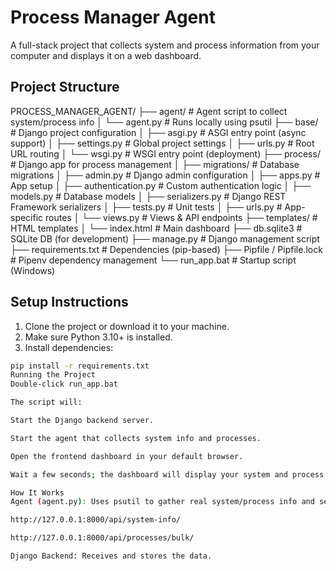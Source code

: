 # Process Manager Agent

A full-stack project that collects system and process information from your computer and displays it on a web dashboard.

## Project Structure

PROCESS_MANAGER_AGENT/
├── agent/ # Agent script to collect system/process info
│ └── agent.py # Runs locally using psutil
├── base/ # Django project configuration
│ ├── asgi.py # ASGI entry point (async support)
│ ├── settings.py # Global project settings
│ ├── urls.py # Root URL routing
│ └── wsgi.py # WSGI entry point (deployment)
├── process/ # Django app for process management
│ ├── migrations/ # Database migrations
│ ├── admin.py # Django admin configuration
│ ├── apps.py # App setup
│ ├── authentication.py # Custom authentication logic
│ ├── models.py # Database models
│ ├── serializers.py # Django REST Framework serializers
│ ├── tests.py # Unit tests
│ ├── urls.py # App-specific routes
│ └── views.py # Views & API endpoints
├── templates/ # HTML templates
│ └── index.html # Main dashboard
├── db.sqlite3 # SQLite DB (for development)
├── manage.py # Django management script
├── requirements.txt # Dependencies (pip-based)
├── Pipfile / Pipfile.lock # Pipenv dependency management
└── run_app.bat # Startup script (Windows)

## Setup Instructions

1. Clone the project or download it to your machine.
2. Make sure Python 3.10+ is installed.
3. Install dependencies:

```bash
pip install -r requirements.txt
Running the Project
Double-click run_app.bat 

The script will:

Start the Django backend server.

Start the agent that collects system info and processes.

Open the frontend dashboard in your default browser.

Wait a few seconds; the dashboard will display your system and process information.

How It Works
Agent (agent.py): Uses psutil to gather real system/process info and sends it to the backend APIs:

http://127.0.0.1:8000/api/system-info/

http://127.0.0.1:8000/api/processes/bulk/

Django Backend: Receives and stores the data.
